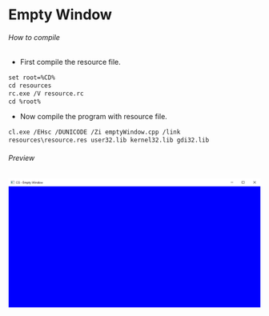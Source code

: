 Empty Window
============

###### How to compile

- First compile the resource file.

```
set root=%CD%
cd resources
rc.exe /V resource.rc
cd %root%
```

- Now compile the program with resource file.

```
cl.exe /EHsc /DUNICODE /Zi emptyWindow.cpp /link resources\resource.res user32.lib kernel32.lib gdi32.lib
```

###### Preview

![emptyWindow](preview/emptyWindow.png?raw=true "Empty Window")
